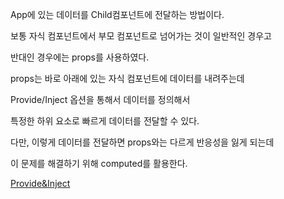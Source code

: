 App에 있는 데이터를 Child컴포넌트에 전달하는 방법이다.

보통 자식 컴포넌트에서 부모 컴포넌트로 넘어가는 것이 일반적인 경우고

반대인 경우에는 props를 사용하였다.

props는 바로 아래에 있는 자식 컴포넌트에 데이터를 내려주는데

Provide/Inject 옵션을 통해서 데이터를 정의해서

특정한 하위 요소로 빠르게 데이터를 전달할 수 있다.

다만, 이렇게 데이터를 전달하면 props와는 다르게 반응성을 잃게 되는데

이 문제를 해결하기 위해 computed를 활용한다.

[Provide&Inject](https://v3.ko.vuejs.org/guide/component-provide-inject.html)

